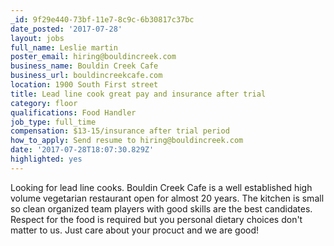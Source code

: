 ```yaml
---
_id: 9f29e440-73bf-11e7-8c9c-6b30817c37bc
date_posted: '2017-07-28'
layout: jobs
full_name: Leslie martin
poster_email: hiring@bouldincreek.com
business_name: Bouldin Creek Cafe
business_url: bouldincreekcafe.com
location: 1900 South First street
title: Lead line cook great pay and insurance after trial
category: floor
qualifications: Food Handler
job_type: full_time
compensation: $13-15/insurance after trial period
how_to_apply: Send resume to hiring@bouldincreek.com
date: '2017-07-28T18:07:30.829Z'
highlighted: yes
---
```

Looking for lead line cooks. Bouldin Creek Cafe is a well established high volume vegetarian restaurant open for almost 20 years. The kitchen is small so clean organized  team players with good skills are the best candidates. Respect for the food is required but you personal dietary choices don't matter to us. Just care about your procuct and we are good!
